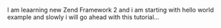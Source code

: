 I am leaarning new Zend Framework 2 and i am starting with hello world example and slowly i will go ahead with this tutorial...
